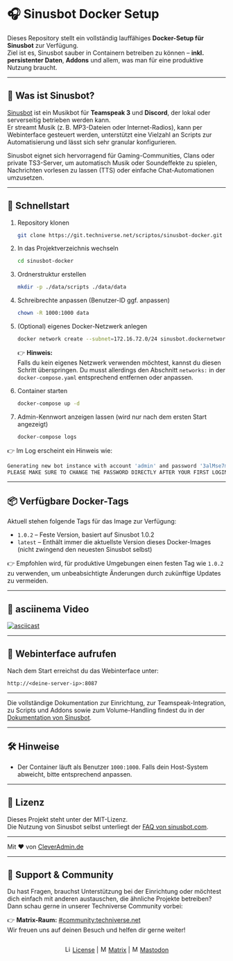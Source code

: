 # 🎧 Sinusbot Docker Setup

Dieses Repository stellt ein vollständig lauffähiges **Docker-Setup für Sinusbot** zur Verfügung.  
Ziel ist es, Sinusbot sauber in Containern betreiben zu können – **inkl. persistenter Daten**, **Addons** und allem, was man für eine produktive Nutzung braucht.

---

## 🧐 Was ist Sinusbot?

[Sinusbot](https://www.sinusbot.com/) ist ein Musikbot für **Teamspeak 3** und **Discord**, der lokal oder serverseitig betrieben werden kann.  
Er streamt Musik (z. B. MP3-Dateien oder Internet-Radios), kann per Webinterface gesteuert werden, unterstützt eine Vielzahl an Scripts zur Automatisierung und lässt sich sehr granular konfigurieren.

Sinusbot eignet sich hervorragend für Gaming-Communities, Clans oder private TS3-Server, um automatisch Musik oder Soundeffekte zu spielen, Nachrichten vorlesen zu lassen (TTS) oder einfache Chat-Automationen umzusetzen.

---

## 🚀 Schnellstart

1. Repository klonen  
   ```bash
   git clone https://git.techniverse.net/scriptos/sinusbot-docker.git
   ```

2. In das Projektverzeichnis wechseln  
   ```bash
   cd sinusbot-docker
   ```

3. Ordnerstruktur erstellen
   ```bash
   mkdir -p ./data/scripts ./data/data

4. Schreibrechte anpassen (Benutzer-ID ggf. anpassen)  
   ```bash
   chown -R 1000:1000 data
   ```

5. (Optional) eigenes Docker-Netzwerk anlegen  
   ```bash
   docker network create --subnet=172.16.72.0/24 sinusbot.dockernetwork.local
   ```

   👉 **Hinweis:**  
   Falls du kein eigenes Netzwerk verwenden möchtest, kannst du diesen Schritt überspringen. Du musst allerdings den Abschnitt `networks:` in der `docker-compose.yaml` entsprechend entfernen oder anpassen.

6. Container starten  
   ```bash
   docker-compose up -d
   ```

7. Admin-Kennwort anzeigen lassen (wird nur nach dem ersten Start angezeigt)  
   ```bash
   docker-compose logs
   ```

👉 Im Log erscheint ein Hinweis wie:

```bash
Generating new bot instance with account 'admin' and password '3alMse7m'
PLEASE MAKE SURE TO CHANGE THE PASSWORD DIRECTLY AFTER YOUR FIRST LOGIN!!!
```

---

## 📦 Verfügbare Docker-Tags

Aktuell stehen folgende Tags für das Image zur Verfügung:

- `1.0.2` – Feste Version, basiert auf Sinusbot 1.0.2
- `latest` – Enthält immer die aktuellste Version dieses Docker-Images (nicht zwingend den neuesten Sinusbot selbst)

👉 Empfohlen wird, für produktive Umgebungen einen festen Tag wie `1.0.2` zu verwenden, um unbeabsichtigte Änderungen durch zukünftige Updates zu vermeiden.

---

## 🎥 asciinema Video

[![asciicast](https://asciinema.techniverse.net/a/62.svg)](https://asciinema.techniverse.net/a/62)

---

## 🔗 Webinterface aufrufen

Nach dem Start erreichst du das Webinterface unter:

```
http://<deine-server-ip>:8087
```

---

Die vollständige Dokumentation zur Einrichtung, zur Teamspeak-Integration, zu Scripts und Addons sowie zum Volume-Handling findest du in der [Dokumentation von Sinusbot](https://sinusbot.github.io/docs/).

---

## 🛠️ Hinweise

- Der Container läuft als Benutzer `1000:1000`. Falls dein Host-System abweicht, bitte entsprechend anpassen.

---

## 📄 Lizenz

Dieses Projekt steht unter der MIT-Lizenz.  
Die Nutzung von Sinusbot selbst unterliegt der [FAQ von sinusbot.com](https://sinusbot.github.io/docs/faq/general/).

---

Mit ❤️ von [CleverAdmin.de](https://www.cleveradmin.de)

---

## 💬 Support & Community

Du hast Fragen, brauchst Unterstützung bei der Einrichtung oder möchtest dich einfach mit anderen austauschen, die ähnliche Projekte betreiben? Dann schau gerne in unserer Techniverse Community vorbei:

👉 **Matrix-Raum:** [#community:techniverse.net](https://matrix.to/#/#community:techniverse.net)  
Wir freuen uns auf deinen Besuch und helfen dir gerne weiter!

<p align="center">
  <img src="https://assets.techniverse.net/f1/git/graphics/gray0-catonline.svg" alt="">
</p>

<p align="center">
<img src="https://assets.techniverse.net/f1/logos/small/license.png" alt="License" width="15" height="15"> <a href="./sinusbot-docker/src/branch/main/LICENSE">License</a> | <img src="https://assets.techniverse.net/f1/logos/small/matrix2.svg" alt="Matrix" width="15" height="15"> <a href="https://matrix.to/#/#community:techniverse.net">Matrix</a> | <img src="https://assets.techniverse.net/f1/logos/small/mastodon2.svg" alt="Matrix" width="15" height="15"> <a href="https://social.techniverse.net/@donnerwolke">Mastodon</a>
</p>